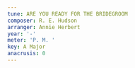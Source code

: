 ```yaml
---
tune: ARE YOU READY FOR THE BRIDEGROOM
composer: R. E. Hudson
arranger: Annie Herbert
year: '-'
meter: 'P. M. '
key: A Major
anacrusis: 0
---
```

